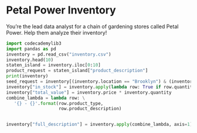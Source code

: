 # Petal Power Inventory
You’re the lead data analyst for a chain of gardening stores called Petal Power. Help them analyze their inventory!

```python
import codecademylib3
import pandas as pd
inventory = pd.read_csv("inventory.csv")
inventory.head(10)
staten_island = inventory.iloc[0:10]
product_request = staten_island["product_description"]
print(inventory)
seed_request = inventory[(inventory.location == "Brooklyn") & (inventory.product_type == "seeds")]
inventory["in_stock"] = inventory.apply(lambda row: True if row.quantity >0 else False, axis=1)
inventory["total_value"] = inventory.price * inventory.quantity
combine_lambda = lambda row: \
   '{} - {}'.format(row.product_type,
                    row.product_description)


inventory["full_description"] = inventory.apply(combine_lambda, axis=1)
```